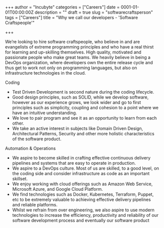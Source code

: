 +++
author = "Incubyte"
categories = ["Careers"]
date = 0001-01-01T00:00:00Z
description = ""
draft = true
slug = "softwarecraftsperson"
tags = ["Careers"]
title = "Why we call our developers - 'Software Craftspeople'"

+++


We’re looking to hire software craftspeople, who believe in and are evangelists of extreme programming principles and who have a real thirst for learning and up-skilling themselves. High quality, motivated and passionate people who make great teams. We heavily believe in being a DevOps organization, where developers own the entire release cycle and thus get to work not only on programming languages, but also on infrastructure technologies in the cloud.

Coding

* Test Driven Development is second nature during the coding lifecycle.
* Good design principles, such as SOLID, while we develop software, however as our experience grows, we look wider and go to first principles such as simplicity, coupling and cohesion to a point where we have an intuitive understanding.
* We love to pair program and see it as an opportunity to learn from each other.
* We take an active interest in subjects like Domain Driven Design, Architectural Patterns, Security and other more holistic characteristics of the software product.

Automation & Operations

* We aspire to become skilled in crafting effective continuous delivery pipelines and systems that are easy to operate in production.
* We aspire to a DevOps culture. Most of us are skilled, to a good level, on the coding side and consider infrastructure as code as an important skillset.
* We enjoy working with cloud offerings such as Amazon Web Service, Microsoft Azure, and Google Cloud Platform.
* We find technologies such as Docker, Kubernetes, Terraform, Puppet, etc to be extremely valuable to achieving effective delivery pipelines and reliable platforms.
* Whilst we refrain from over engineering, we also aspire to use modern technologies to increase the efficiency, productivity and reliability of our software development process and eventually our software product

